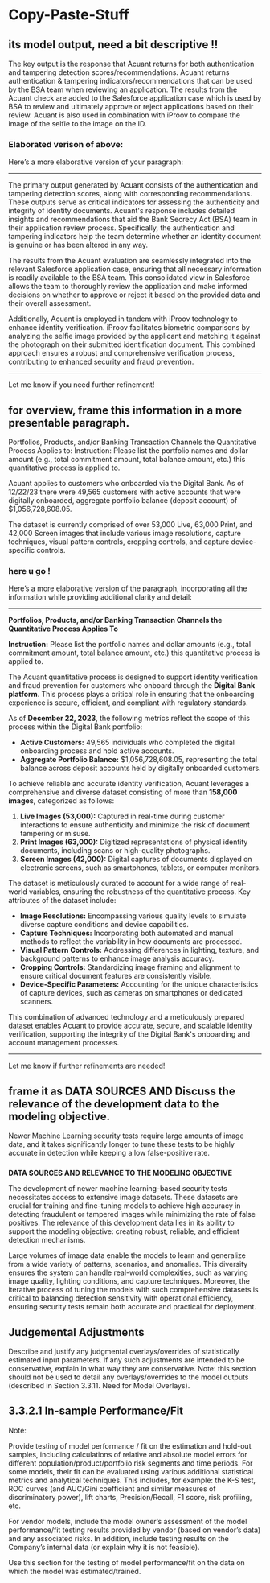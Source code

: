 # Copy-Paste-Stuff

## its model output, need a bit descriptive !!

The key output is the response that Acuant returns for both authentication and tampering detection scores/recommendations. Acuant returns authentication & tampering indicators/recommendations that can be used by the BSA team when reviewing an application. The results from the Acuant check are added to the Salesforce application case which is used by BSA to review and ultimately approve or reject applications based on their review. Acuant is also used in combination with iProov to compare the image of the selfie to the image on the ID.

### Elaborated verison of above:

Here’s a more elaborative version of your paragraph:

---

The primary output generated by Acuant consists of the authentication and tampering detection scores, along with corresponding recommendations. These outputs serve as critical indicators for assessing the authenticity and integrity of identity documents. Acuant's response includes detailed insights and recommendations that aid the Bank Secrecy Act (BSA) team in their application review process. Specifically, the authentication and tampering indicators help the team determine whether an identity document is genuine or has been altered in any way.

The results from the Acuant evaluation are seamlessly integrated into the relevant Salesforce application case, ensuring that all necessary information is readily available to the BSA team. This consolidated view in Salesforce allows the team to thoroughly review the application and make informed decisions on whether to approve or reject it based on the provided data and their overall assessment.

Additionally, Acuant is employed in tandem with iProov technology to enhance identity verification. iProov facilitates biometric comparisons by analyzing the selfie image provided by the applicant and matching it against the photograph on their submitted identification document. This combined approach ensures a robust and comprehensive verification process, contributing to enhanced security and fraud prevention. 

--- 

Let me know if you need further refinement!



## for overview, frame this information in a more presentable paragraph.

Portfolios, Products, and/or Banking Transaction Channels the Quantitative Process Applies to: Instruction: Please list the portfolio names and dollar amount (e.g., total commitment amount, total balance amount, etc.) this quantitative process is applied to.

Acuant applies to customers who onboarded via the Digital Bank. As of 12/22/23 there were 49,565 customers with active accounts that were digitally onboarded, aggregate portfolio balance (deposit account) of $1,056,728,608.05.

The dataset is currently comprised of over 53,000 Live, 63,000 Print, and 42,000 Screen images that include various image resolutions, capture techniques, visual pattern controls, cropping controls, and capture device-specific controls.

###  here u go !

Here’s a more elaborative version of the paragraph, incorporating all the information while providing additional clarity and detail:

---

**Portfolios, Products, and/or Banking Transaction Channels the Quantitative Process Applies To**  

**Instruction:** Please list the portfolio names and dollar amounts (e.g., total commitment amount, total balance amount, etc.) this quantitative process is applied to.  

The Acuant quantitative process is designed to support identity verification and fraud prevention for customers who onboard through the **Digital Bank platform**. This process plays a critical role in ensuring that the onboarding experience is secure, efficient, and compliant with regulatory standards.  

As of **December 22, 2023**, the following metrics reflect the scope of this process within the Digital Bank portfolio:  
- **Active Customers:** 49,565 individuals who completed the digital onboarding process and hold active accounts.  
- **Aggregate Portfolio Balance:** $1,056,728,608.05, representing the total balance across deposit accounts held by digitally onboarded customers.  

To achieve reliable and accurate identity verification, Acuant leverages a comprehensive and diverse dataset consisting of more than **158,000 images**, categorized as follows:  
1. **Live Images (53,000):** Captured in real-time during customer interactions to ensure authenticity and minimize the risk of document tampering or misuse.  
2. **Print Images (63,000):** Digitized representations of physical identity documents, including scans or high-quality photographs.  
3. **Screen Images (42,000):** Digital captures of documents displayed on electronic screens, such as smartphones, tablets, or computer monitors.  

The dataset is meticulously curated to account for a wide range of real-world variables, ensuring the robustness of the quantitative process. Key attributes of the dataset include:  
- **Image Resolutions:** Encompassing various quality levels to simulate diverse capture conditions and device capabilities.  
- **Capture Techniques:** Incorporating both automated and manual methods to reflect the variability in how documents are processed.  
- **Visual Pattern Controls:** Addressing differences in lighting, texture, and background patterns to enhance image analysis accuracy.  
- **Cropping Controls:** Standardizing image framing and alignment to ensure critical document features are consistently visible.  
- **Device-Specific Parameters:** Accounting for the unique characteristics of capture devices, such as cameras on smartphones or dedicated scanners.  

This combination of advanced technology and a meticulously prepared dataset enables Acuant to provide accurate, secure, and scalable identity verification, supporting the integrity of the Digital Bank's onboarding and account management processes.  

--- 

Let me know if further refinements are needed!

## frame it as DATA SOURCES AND Discuss the relevance of the development data to the modeling objective.

Newer Machine Learning security tests require large amounts of image data, and it takes significantly longer to tune these tests to be highly accurate in detection while keeping a low false-positive rate.

###

**DATA SOURCES AND RELEVANCE TO THE MODELING OBJECTIVE**  

The development of newer machine learning-based security tests necessitates access to extensive image datasets. These datasets are crucial for training and fine-tuning models to achieve high accuracy in detecting fraudulent or tampered images while minimizing the rate of false positives. The relevance of this development data lies in its ability to support the modeling objective: creating robust, reliable, and efficient detection mechanisms. 

Large volumes of image data enable the models to learn and generalize from a wide variety of patterns, scenarios, and anomalies. This diversity ensures the system can handle real-world complexities, such as varying image quality, lighting conditions, and capture techniques. Moreover, the iterative process of tuning the models with such comprehensive datasets is critical to balancing detection sensitivity with operational efficiency, ensuring security tests remain both accurate and practical for deployment.
## Judgemental Adjustments

Describe and justify any judgmental overlays/overrides of statistically estimated input parameters. If any such adjustments are intended to be conservative, explain in what way they are conservative. Note: this section should not be used to detail any overlays/overrides to the model outputs (described in Section 3.3.11. Need for Model Overlays).

## 3.3.2.1	In-sample Performance/Fit

Note: 

Provide testing of model performance / fit on the estimation and hold-out samples, including calculations of relative and absolute model errors for different population/product/portfolio risk segments and time periods. For some models, their fit can be evaluated using various additional statistical metrics and analytical techniques. This includes, for example: the K-S test, ROC curves (and AUC/Gini coefficient and similar measures of discriminatory power), lift charts, Precision/Recall, F1 score, risk profiling, etc.

For vendor models, include the model owner’s assessment of the model performance/fit testing results provided by vendor (based on vendor’s data) and any associated risks. In addition, include testing results on the Company’s internal data (or explain why it is not feasible). 


Use this section for the testing of model performance/fit on the data on which the model was estimated/trained.












